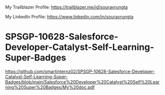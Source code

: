 My Trailblazer Profile: https://trailblazer.me/id/souravrungta

My LinkedIn Profile: https://www.linkedin.com/in/souravrungta


# SPSGP-10628-Salesforce-Developer-Catalyst-Self-Learning-Super-Badges
https://github.com/smartinternz02/SPSGP-10628-Salesforce-Developer-Catalyst-Self-Learning-Super-Badges/blob/main/Salesforce%20Developer%20Catalyst%20Self%20Learning%20Super%20Badges/My%20doc.pdf

